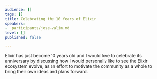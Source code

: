 ```yaml
---
audience: []
tags: []
title: Celebrating the 10 Years of Elixir
speakers:
- _participants/jose-valim.md
level: []
published: false

---
```

Elixir has just become 10 years old and I would love to celebrate its anniversary by discussing how I would personally like to see the Elixir ecosystem evolve, as an effort to motivate the community as a whole to bring their own ideas and plans forward.